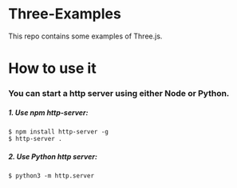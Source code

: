# Three-Examples
This repo contains some examples of Three.js.

# How to use it 
### You can start a http server using either Node or Python.

##### 1. Use npm http-server:
    $ npm install http-server -g
    $ http-server .

##### 2. Use Python http server:
    $ python3 -m http.server

